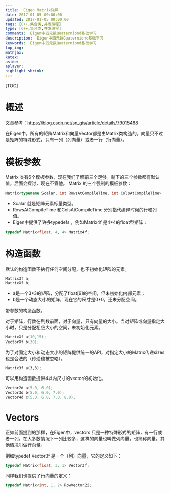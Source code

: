 ```yaml
---
title:  Eigen Matrix详解
date: 2017-01-05 00:00:00
updated: 2017-01-05 00:00:00
tags: [C++,集合类,并发编程]
type: [C++,集合类,并发编程]
comments:  Eigen中四元数Quaterniond基础学习
description:  Eigen中四元数Quaterniond基础学习
keywords:  Eigen中四元数Quaterniond基础学习
top_img:
mathjax:
katex:
aside:
aplayer:
highlight_shrink:
---
```


[TOC]

# 概述

文章参考：https://blog.csdn.net/sn_gis/article/details/79015488

在Eigen中，所有的矩阵Matrix和向量Vector都是由Matrix类构造的。向量只不过是矩阵的特殊形式，只有一列（列向量）或者一行（行向量）。

# 模板参数

Matrix 类有6个模板参数，现在我们了解前三个足够。剩下的三个参数都有默认值，后面会探讨，现在不管他。
Matrix 的三个强制的模板参数：

```c++
Matrix<typename Scalar, int RowsAtCompileTime, int ColsAtCompileTime>
```

- Scalar 就是矩阵元素标量类型。
- RowsAtCompileTime 和ColsAtCompileTime 分别指代编译时候的行和列值。
- Eigen中提供了许多typedefs ，例如Matrix4f 是4*4的float型矩阵：

```c++
typedef Matrix<float, 4, 4> Matrix4f;
```



# 构造函数

默认的构造函数不执行任何空间分配，也不初始化矩阵的元素。

```c++
Matrix3f a;
MatrixXf b;
```

- a是一个3*3的矩阵，分配了float[9]的空间，但未初始化内部元素；
- b是一个动态大小的矩阵，现在它的尺寸是0*0，还未分配空间。

带参数的构造函数。

对于矩阵，行数在列数前面，对于向量，只有向量的大小。当对矩阵或向量指定大小时，只是分配相应大小的空间，未初始化元素。

```c++
MatrixXf a(10,15);
VectorXf b(30);
```

为了对固定大小和动态大小的矩阵提供统一的API，对指定大小的Matrix传递sizes也是合法的（传递也被忽略）。

```
Matrix3f a(3,3);
```

可以用构造函数提供4以内尺寸的vector的初始化。

```c++
Vector2d a(5.0, 6.0);
Vector3d b(5.0, 6.0, 7.0);
Vector4d c(5.0, 6.0, 7.0, 8.0);
```











# Vectors

正如前面提到的那样，在Eigen中，vectors 只是一种特殊形式的矩阵，有一行或者一列。在大多数情况下一列比较多，这样的向量也叫做列向量，也简称向量。其他情况叫做行向量。

例如typedef Vector3f 是一个（列）向量，它的定义如下：

```c++
typedef Matrix<float, 3, 1> Vector3f;
```

同样我们也提供了行向量的定义：

```c++
typedef Matrix<int, 1, 2> RowVector2i;
```























